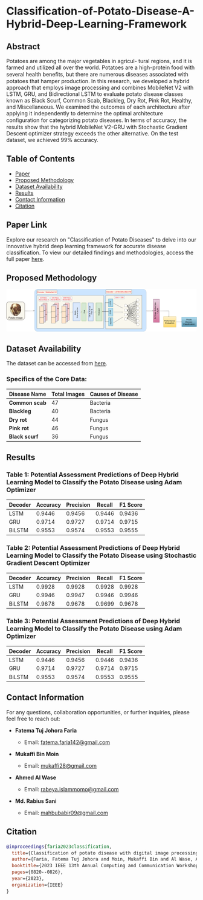 # Classification-of-Potato-Disease-A-Hybrid-Deep-Learning-Framework
## Abstract
Potatoes are among the major vegetables in agricul- 
tural regions, and it is farmed and utilized all over the world. 
Potatoes are a high-protein food with several health beneﬁts, but 
there are numerous diseases associated with potatoes that hamper 
production. In this research, we developed a hybrid approach 
that employs image processing and combines MobileNet V2 with 
LSTM, GRU, and Bidirectional LSTM to evaluate potato disease 
classes known as Black Scurf, Common Scab, Blackleg, Dry Rot, 
Pink Rot, Healthy, and Miscellaneous. We examined the outcomes 
of each architecture after applying it independently to determine 
the optimal architecture conﬁguration for categorizing potato 
diseases. In terms of accuracy, the results show that the hybrid 
MobileNet V2-GRU with Stochastic Gradient Descent optimizer 
strategy exceeds the other alternative. On the test dataset, we 
achieved 99% accuracy.

## Table of Contents
- [Paper](#paper-link)
- [Proposed Methodology](#experimental-methodology)
- [Dataset Availability](#dataset-availability)
- [Results](#results)
- [Contact Information](#contact-information)
- [Citation](#citation)

## Paper Link
Explore our research on "Classification of Potato Diseases" to delve into our innovative hybrid deep learning framework for accurate disease classification. To view our detailed findings and methodologies, access the full paper [here](https://ieeexplore.ieee.org/document/10099162).

## Proposed Methodology
![Methodology](potato_method.png)

    
## Dataset Availability

The dataset can be accessed from [here](https://github.com/Wasi34/Comprehensive-Potato-Disease-Dataset).

### Specifics of the Core Data:

| Disease Name   | Total Images | Causes of Disease |
|----------------|--------------|-------------------|
| **Common scab**| 47           | Bacteria          |
| **Blackleg**    | 40           | Bacteria          |
| **Dry rot**     | 44           | Fungus            |
| **Pink rot**    | 46           | Fungus            |
| **Black scurf** | 36           | Fungus            |


## Results
### Table 1: Potential Assessment Predictions of Deep Hybrid Learning Model to Classify the Potato Disease using Adam Optimizer
| Decoder | Accuracy | Precision | Recall | F1 Score |
|---------|----------|-----------|--------|----------|
| LSTM    | 0.9446   | 0.9456    | 0.9446 | 0.9436   |
| GRU     | 0.9714   | 0.9727    | 0.9714 | 0.9715   |
| BiLSTM  | 0.9553   | 0.9574    | 0.9553 | 0.9555   |



### Table 2: Potential Assessment Predictions of Deep Hybrid Learning Model to Classify the Potato Disease using Stochastic Gradient Descent Optimizer

| Decoder | Accuracy | Precision | Recall | F1 Score |
|---------|----------|-----------|--------|----------|
| LSTM    | 0.9928   | 0.9928    | 0.9928 | 0.9928   |
| GRU     | 0.9946   | 0.9947    | 0.9946 | 0.9946   |
| BiLSTM  | 0.9678   | 0.9678    | 0.9699 | 0.9678   |

### Table 3: Potential Assessment Predictions of Deep Hybrid Learning Model to Classify the Potato Disease using Adam Optimizer

| Decoder | Accuracy | Precision | Recall | F1 Score |
|---------|----------|-----------|--------|----------|
| LSTM    | 0.9446   | 0.9456    | 0.9446 | 0.9436   |
| GRU     | 0.9714   | 0.9727    | 0.9714 | 0.9715   |
| BiLSTM  | 0.9553   | 0.9574    | 0.9553 | 0.9555   |


## Contact Information

For any questions, collaboration opportunities, or further inquiries, please feel free to reach out:

- **Fatema Tuj Johora Faria**
  - Email: [fatema.faria142@gmail.com](mailto:fatema.faria142@gmail.com)

- **Mukaffi Bin Moin**
  - Email: [mukaffi28@gmail.com](mailto:mukaffi28@gmail.com)

- **Ahmed Al Wase**
  - Email: [rabeya.islammomo@gmail.com](mailto:rabeya.islammomo@gmail.com)
    
- **Md. Rabius Sani**
  - Email: [mahbubabir09@gmail.com](mailto:mahbubabir09@gmail.com)

    
## Citation

<!--If you find the dataset or the associated research work helpful, please consider citing our paper: -->

```bibtex
@inproceedings{faria2023classification,
  title={Classification of potato disease with digital image processing technique: a hybrid deep learning framework},
  author={Faria, Fatema Tuj Johora and Moin, Mukaffi Bin and Al Wase, Ahmed and Sani, Md Rabius and Hasib, Khan Md and Alam, Mohammad Shafiul},
  booktitle={2023 IEEE 13th Annual Computing and Communication Workshop and Conference (CCWC)},
  pages={0820--0826},
  year={2023},
  organization={IEEE}
}


